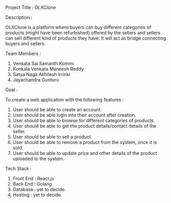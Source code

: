 Project Title : OLXClone

Description :

OLXClone is a platform where buyers can buy different categories of products (might have been refurbished) offered by the sellers and sellers can sell different kind of products they have. It will act as bridge connecting buyers and sellers.

Team Members :

1. Venkata Sai Samanth Kommi
2. Konkala Venkata Maneesh Reddy
3. Satya Naga Akhilesh Irrinki
4. Jayachandra Gunturu

Goal :

To create a web application with the following features :

1. User should be able to create an account.
2. User should be able login into their account after creation.
3. User should be able to browse for different categories of products.
4. User should be able to get the product details/contact details of the seller.
5. User should be able to sell a product.
6. User should be able to remove a product from the system, once it is sold.
7. User should be able to update price and other details of the product uploaded to the system.

Tech Stack :

1. Front End : React.js
2. Back End  : Golang
3. Database  : yet to decide.
4. Hosting   : yet to decide.